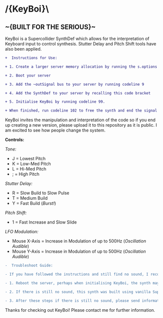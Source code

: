 # /{KeyBoi}\

## ~{BUILT FOR THE SERIOUS}~

KeyBoi is a Supercollider SynthDef which allows for the interpretation of Keyboard input to control synthesis. Stutter Delay and  Pitch Shift tools have also been applied.

```diff
+  Instructions for Use:

+ 1. Create a larger server memory allocation by running the s.options code line (4)

+ 2. Boot your server

+ 3. Add the ~outSignal bus to your server by running codeline 9

+ 4. Add the SynthDef to your server by recalling this code bracket

+ 5. Initialise KeyBoi by running codeline 99.

+ When finished, run codeline 102 to free the synth and end the signal processing.

```
 KeyBoi invites the manipulation and interpretation of the code so if you end up creating a new version, please upload it to this repository as it is public. I am excited to see how people change the system.
 
 **Controls:**
 
 _Tone:_ 
 
 - J = Lowest Pitch
 - K = Low-Med Pitch
 - L = Hi-Med Pitch
 - ; = High Pitch
 
 _Stutter Delay:_
 
 - R = Slow Build to Slow Pulse
 - T = Medium Build
 - Y = Fast Build (_Burst!_)
 
_Pitch Shift:_
 
 - 1 = Fast Increase and Slow Slide
 
 _LFO Modulation:_
 
 - Mouse X-Axis = Increase in Modulation of up to 500Hz (_Oscillation Audible_)
 - Mouse Y-Axis = Increase in Modulation of up to 500Hz (_Oscillation Audible_)

```diff
-  Troubleshoot Guide:

- If you have followed the instructions and still find no sound, I recommend following these steps:

- 1. Reboot the server, perhaps when initialising KeyBoi, the synth may have been creating sound already. This has occurred previously and produces a notable click. When initialising KeyBoi again, ensure not to press the synth controls.

- 2. If there is still no sound, this synth was built using vanilla SuperCollider 3.10.2 . Perhaps trying to run this code through the same version may provide more luck.

- 3. After these steps if there is still no sound, please send information about your setup and I will try to tackle these problems. (Perhaps this may be due to increasing the server memory allocation.)

```

Thanks for checking out KeyBoi! Please contact me for further information.

